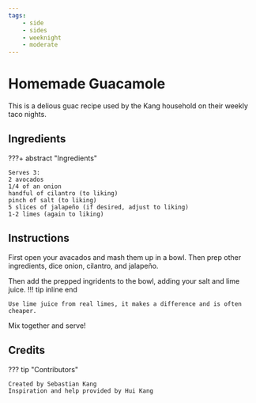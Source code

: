 ```yaml
---
tags:
    - side
    - sides
    - weeknight
    - moderate
---
```

# Homemade Guacamole
This is a delious guac recipe used by the Kang household on their weekly taco nights.
## Ingredients
???+ abstract "Ingredients"

    Serves 3:  
    2 avocados  
    1/4 of an onion  
    handful of cilantro (to liking)  
    pinch of salt (to liking)  
    5 slices of jalapeño (if desired, adjust to liking)  
    1-2 limes (again to liking)

## Instructions
First open your avacados and mash them up in a bowl. Then prep other ingredients, dice onion, cilantro, and jalapeño.  
  
Then add the prepped ingridents to the bowl, adding your salt and lime juice.
!!! tip inline end

    Use lime juice from real limes, it makes a difference and is often cheaper.

Mix together and serve!

## Credits
??? tip "Contributors"

    Created by Sebastian Kang  
    Inspiration and help provided by Hui Kang